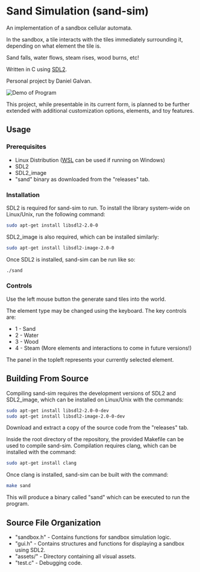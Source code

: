 # Sand Simulation (sand-sim)
An implementation of a sandbox cellular automata.

In the sandbox, a tile interacts with the tiles immediately surrounding it, depending on what element the tile is.

Sand falls, water flows, steam rises, wood burns, etc!

Written in C using [SDL2](https://www.libsdl.org/).

Personal project by Daniel Galvan.

![Demo of Program](src/assets/demo/demo.gif)

This project, while presentable in its current form, is planned to be further extended with additional customization options, elements, and toy features.


## Usage
### Prerequisites
- Linux Distribution ([WSL](https://learn.microsoft.com/en-us/windows/wsl/install) can be used if running on Windows)
- SDL2
- SDL2_image
- "sand" binary as downloaded from the "releases" tab.

### Installation

SDL2 is required for sand-sim to run. To install the library system-wide on Linux/Unix,
run the following command:

```bash
sudo apt-get install libsdl2-2.0-0
```

SDL2_image is also required, which can be installed similarly:

```bash
sudo apt-get install libsdl2-image-2.0-0
```

Once SDL2 is installed, sand-sim can be run like so:

```bash
./sand
```

### Controls

Use the left mouse button the generate sand tiles into the world.

The element type may be changed using the keyboard. The key controls are:

- 1 - Sand
- 2 - Water
- 3 - Wood
- 4 - Steam
(More elements and interactions to come in future versions!)

The panel in the topleft represents your currently selected element.

## Building From Source

Compiling sand-sim requires the development versions of SDL2 and SDL2_image, which can be installed
on Linux/Unix with the commands:

```bash
sudo apt-get install libsdl2-2.0-0-dev
sudo apt-get install libsdl2-image-2.0-0-dev
```

Download and extract a copy of the source code from the "releases" tab.

Inside the root directory of the repository, the provided Makefile can be used to compile sand-sim.
Compilation requires clang, which can be installed with the command:

```bash
sudo apt-get install clang
```

Once clang is installed, sand-sim can be built with the command:

```bash
make sand
```

This will produce a binary called "sand" which can be executed to run the program.

## Source File Organization

- "sandbox.h" - Contains functions for sandbox simulation logic.
- "gui.h" - Contains structures and functions for displaying a sandbox using SDL2.
- "assets/" - Directory containing all visual assets.
- "test.c" - Debugging code.